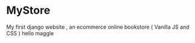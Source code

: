 # MyStore
My first django website , an ecommerce online bookstore ( Vanilla JS and CSS ) 
hello maggle 
